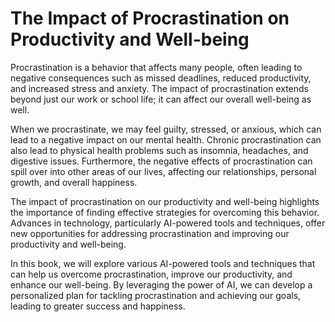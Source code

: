 The Impact of Procrastination on Productivity and Well-being
==========================================================================

Procrastination is a behavior that affects many people, often leading to negative consequences such as missed deadlines, reduced productivity, and increased stress and anxiety. The impact of procrastination extends beyond just our work or school life; it can affect our overall well-being as well.

When we procrastinate, we may feel guilty, stressed, or anxious, which can lead to a negative impact on our mental health. Chronic procrastination can also lead to physical health problems such as insomnia, headaches, and digestive issues. Furthermore, the negative effects of procrastination can spill over into other areas of our lives, affecting our relationships, personal growth, and overall happiness.

The impact of procrastination on our productivity and well-being highlights the importance of finding effective strategies for overcoming this behavior. Advances in technology, particularly AI-powered tools and techniques, offer new opportunities for addressing procrastination and improving our productivity and well-being.

In this book, we will explore various AI-powered tools and techniques that can help us overcome procrastination, improve our productivity, and enhance our well-being. By leveraging the power of AI, we can develop a personalized plan for tackling procrastination and achieving our goals, leading to greater success and happiness.
